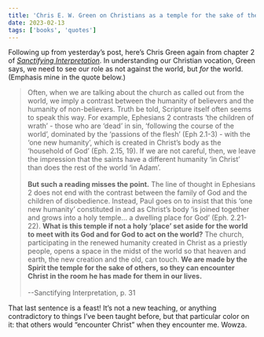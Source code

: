```yaml
---
title: 'Chris E. W. Green on Christians as a temple for the sake of the world'
date: 2023-02-13
tags: ['books', 'quotes']
---
```


Following up from yesterday’s post, here’s Chris Green again from chapter 2 of _[Sanctifying Interpretation](https://amzn.to/3Yo9NSH)_. In understanding our Christian vocation, Green says, we need to see our role as not against the world, but _for_ the world. (Emphasis mine in the quote below.)

> Often, when we are talking about the church as called out from the world, we imply a contrast between the humanity of believers and the humanity of non-believers. Truth be told, Scripture itself often seems to speak this way. For example, Ephesians 2 contrasts ‘the children of wrath’ - those who are ‘dead’ in sin, ‘following the course of the world’, dominated by the ‘passions of the flesh’ (Eph 2.1-3) - with the ‘one new humanity’, which is created in Christ’s body as the ‘household of God’ (Eph. 2.15, 19). If we are not careful, then, we leave the impression that the saints have a different humanity ‘in Christ’ than does the rest of the world ‘in Adam’.
> <br>  
> **But such a reading misses the point.** The line of thought in Ephesians 2 does not end with the contrast between the family of God and the children of disobedience. Instead, Paul goes on to insist that this ‘one new humanity’ constituted in and as Christ’s body ‘is joined together and grows into a holy temple… a dwelling place for God’ (Eph. 2.21-22). **What is this temple if not a holy ‘place’ set aside for the world to meet with its God and for God to act on the world?** The church, participating in the renewed humanity created in Christ as a priestly people, opens a space in the midst of the world so that heaven and earth, the new creation and the old, can touch. **We are made by the Spirit the temple for the sake of others, so they can encounter Christ in the room he has made for them in our lives.**
> <br>  
> --Sanctifying Interpretation, p. 31

That last sentence is a feast! It’s not a new teaching, or anything contradictory to things I’ve been taught before, but that particular color on it: that others would “encounter Christ” when they encounter me. Wowza.
